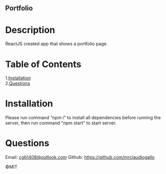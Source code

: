 ## Portfolio

# Description

ReactJS created app that shows a portfolio page.

# Table of Contents<br>

1.[Installation](#installation)<br> 2.[Questions](#questions)<br>

# Installation

Please run command "npm i" to install all dependencies before running the server, then run command "npm start" to start server.

# Questions

Email: cgb1408@outlook.com
Github: https://github.com/mrclaudiogallo

©MIT
